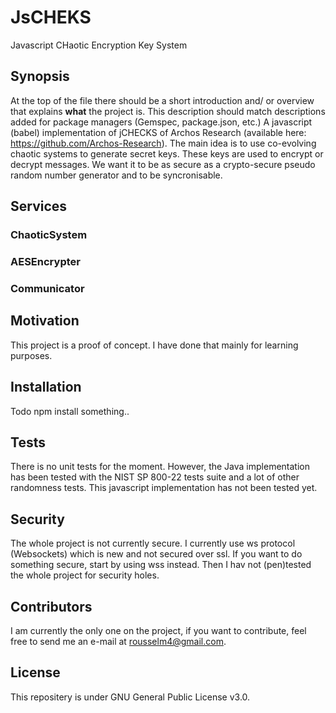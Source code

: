 # JsCHEKS
Javascript CHaotic Encryption Key System

## Synopsis

At the top of the file there should be a short introduction and/ or overview that explains **what** the project is. This description should match descriptions added for package managers (Gemspec, package.json, etc.)
A javascript (babel) implementation of jCHECKS of Archos Research (available here: https://github.com/Archos-Research). The main idea is to use co-evolving chaotic systems to generate secret keys. These keys are used to encrypt or decrypt messages. We want it to be as secure as a crypto-secure pseudo random number generator and to be syncronisable. 

## Services

### ChaoticSystem

### AESEncrypter

### Communicator

## Motivation

This project is a proof of concept. I have done that mainly for learning purposes.

## Installation

Todo
npm install something..


## Tests

There is no unit tests for the moment. However, the Java implementation has been tested with the NIST SP 800-22 tests suite and a lot of other randomness tests. This javascript implementation has not been tested yet.

## Security

The whole project is not currently secure. I currently use ws protocol (Websockets) which is new and not secured over ssl. If you want to do something secure, start by using wss instead. Then I hav not (pen)tested the whole project for security holes.

## Contributors

I am currently the only one on the project, if you want to contribute, feel free to send me an e-mail at rousselm4@gmail.com.

## License

This repositery is under GNU General Public License v3.0.
